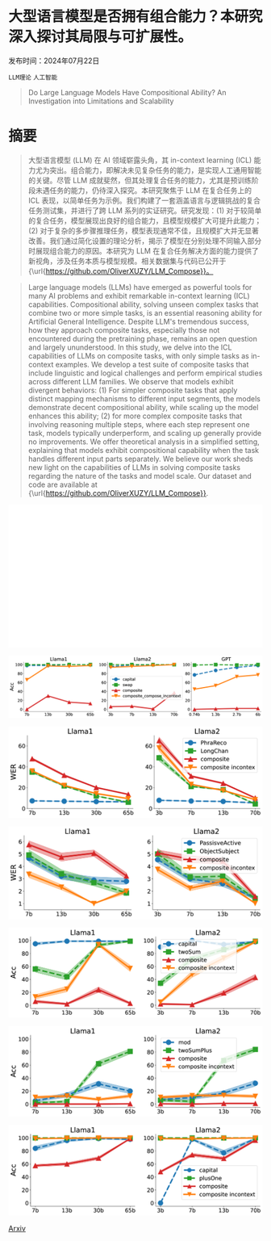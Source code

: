 # 大型语言模型是否拥有组合能力？本研究深入探讨其局限与可扩展性。

发布时间：2024年07月22日

`LLM理论` `人工智能`

> Do Large Language Models Have Compositional Ability? An Investigation into Limitations and Scalability

# 摘要

> 大型语言模型 (LLM) 在 AI 领域崭露头角，其 in-context learning (ICL) 能力尤为突出。组合能力，即解决未见复杂任务的能力，是实现人工通用智能的关键。尽管 LLM 成就斐然，但其处理复合任务的能力，尤其是预训练阶段未遇任务的能力，仍待深入探究。本研究聚焦于 LLM 在复合任务上的 ICL 表现，以简单任务为示例。我们构建了一套涵盖语言与逻辑挑战的复合任务测试集，并进行了跨 LLM 系列的实证研究。研究发现：(1) 对于较简单的复合任务，模型展现出良好的组合能力，且模型规模扩大可提升此能力；(2) 对于复杂的多步骤推理任务，模型表现通常不佳，且规模扩大并无显著改善。我们通过简化设置的理论分析，揭示了模型在分别处理不同输入部分时展现组合能力的原因。本研究为 LLM 在复合任务解决方面的能力提供了新视角，涉及任务本质与模型规模。相关数据集与代码已公开于 {\url{https://github.com/OliverXUZY/LLM_Compose}}。

> Large language models (LLMs) have emerged as powerful tools for many AI problems and exhibit remarkable in-context learning (ICL) capabilities. Compositional ability, solving unseen complex tasks that combine two or more simple tasks, is an essential reasoning ability for Artificial General Intelligence. Despite LLM's tremendous success, how they approach composite tasks, especially those not encountered during the pretraining phase, remains an open question and largely ununderstood. In this study, we delve into the ICL capabilities of LLMs on composite tasks, with only simple tasks as in-context examples. We develop a test suite of composite tasks that include linguistic and logical challenges and perform empirical studies across different LLM families. We observe that models exhibit divergent behaviors: (1) For simpler composite tasks that apply distinct mapping mechanisms to different input segments, the models demonstrate decent compositional ability, while scaling up the model enhances this ability; (2) for more complex composite tasks that involving reasoning multiple steps, where each step represent one task, models typically underperform, and scaling up generally provide no improvements. We offer theoretical analysis in a simplified setting, explaining that models exhibit compositional capability when the task handles different input parts separately. We believe our work sheds new light on the capabilities of LLMs in solving composite tasks regarding the nature of the tasks and model scale. Our dataset and code are available at {\url{https://github.com/OliverXUZY/LLM_Compose}}.

![大型语言模型是否拥有组合能力？本研究深入探讨其局限与可扩展性。](../../../paper_images/2407.15720/x1.png)

![大型语言模型是否拥有组合能力？本研究深入探讨其局限与可扩展性。](../../../paper_images/2407.15720/x2.png)

![大型语言模型是否拥有组合能力？本研究深入探讨其局限与可扩展性。](../../../paper_images/2407.15720/x3.png)

![大型语言模型是否拥有组合能力？本研究深入探讨其局限与可扩展性。](../../../paper_images/2407.15720/x4.png)

![大型语言模型是否拥有组合能力？本研究深入探讨其局限与可扩展性。](../../../paper_images/2407.15720/x5.png)

![大型语言模型是否拥有组合能力？本研究深入探讨其局限与可扩展性。](../../../paper_images/2407.15720/x6.png)

![大型语言模型是否拥有组合能力？本研究深入探讨其局限与可扩展性。](../../../paper_images/2407.15720/x7.png)

[Arxiv](https://arxiv.org/abs/2407.15720)